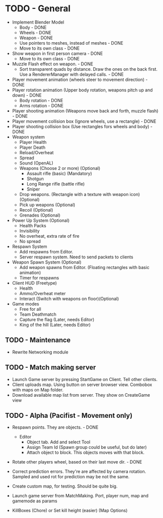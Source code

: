 # TODO - General

- Implement Blender Model
    - Body - DONE
    - Wheels - DONE
    - Weapon - DONE
    - Use pointers to meshes, instead of meshes - DONE
    - Move to its own class - DONE
- Show weapon in first person camera - DONE
    - Move to its own class - DONE
- Muzzle Flash effect on weapon. - DONE
    - Sort transparent quads by distance. Draw the ones on the back first. Use a RendererManager with delayed calls. - DONE
- Player movement animation (wheels steer to movement direction) - DONE
- Player rotation animation (Upper body rotation, weapons pitch up and down) - DONE
    - Body rotation - DONE
    - Arms rotation - DONE
- Player shooting animation (Weapons move back and forth, muzzle flash) - DONE
- Player movement collision box (Ignore wheels, use a rectangle) - DONE
- Player shooting collision box (Use rectangles fors wheels and body) - DONE
- Weapon system 
    - Player Health
    - Player Death
    - Reload/Overheat
    - Spread
    - Sound (OpenAL)
    - Weapons (Choose 2 or more) (Optional)
        - Assault rifle (basic) (Mandatory)
        - Shotgun 
        - Long Range rifle (battle rifle)
        - Sniper
    - Drop weapons. (Rectangle with a texture with weapon icon) (Optional)
    - Pick up weapons (Optional)
    - Recoil (Optional)
    - Grenades (Optional)
- Power Up System (Optional)
    - Health Packs
    - Invisibility
    - No overheat, extra rate of fire
    - No spread
- Respawn System
    - Add respawns from Editor.
    - Server respawn system. Need to send packets to clients
- Weapon Spawn System (Optional)
    - Add weapon spawns from Editor. (Floating rectangles with basic animation)
    - Timer for respawns
- Client HUD (Freetype)
    - Health
    - Ammo/Overheat meter
    - Interact (Switch with weapons on floor)(Optional)
- Game modes
    - Free for all
    - Team Deathmatch
    - Capture the flag (Later, needs Editor)
    - King of the hill (Later, needs Editor)

## TODO - Maintenance
 - Rewrite Networking module

## TODO - Match making server

- Launch Game server by pressing StartGame on Client. Tell other clients.
- Client uploads map. Using button on server browser view. Combobox with maps on Map folder.
- Download available map list from server. They show on CreateGame view


## TODO - Alpha (Pacifist - Movement only)

- Respawn points. They are objects. - DONE
    - Editor
        - Object tab. Add and select Tool
        - Assign Team Id (Spawn group could be useful, but do later)
        - Attach object to block. This objects moves with that block.


- Rotate other players wheel, based on their last move dir. - DONE
- Correct prediction errors. They're are affected by camera rotation. Sampled and used rot for prediction may be not the same.
- Create custom map, for testing. Should be quite big. 
- Launch game server from MatchMaking. Port, player num, map and gamemode as params
- KillBoxes (Chore) or Set kill height (easier) (Map Options)        
